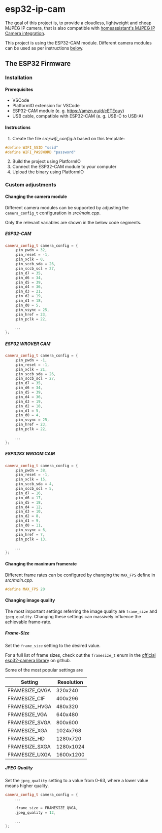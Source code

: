 # esp32-ip-cam

The goal of this project is, to provide a cloudless, lightweight and cheap MJPEG IP camera, that is also compatible with [homeassistant's MJPEG IP Camera integration](https://www.home-assistant.io/integrations/mjpeg/).

This project is using the ESP32-CAM module. Different camera modules can be used as per instructions [below](#changing-the-camera-module).

## The ESP32 Firmware

### Installation

#### Prerequisites

* VSCode
* PlatformIO extension for VSCode
* ESP32-CAM module (e. g. https://amzn.eu/d/cETEouy)
* USB cable, compatible with ESP32-CAM (e. g. USB-C to USB-A)

#### Instructions

1. Create the file _src/wifi_config.h_ based on this template:

```cpp
#define WIFI_SSID "ssid"
#define WIFI_PASSWORD "password"
```

2. Build the project using PlatformIO
3. Connect the ESP32-CAM module to your computer
4. Upload the binary using PlatformIO

### Custom adjustments

#### Changing the camera module

Different camera modules can be supported by adjusting the `camera_config_t` configuration in _src/main.cpp_.

Only the relevant variables are shown in the below code segments.

##### ESP32-CAM

``` cpp
camera_config_t camera_config = {
    .pin_pwdn = 32,
    .pin_reset = -1,
    .pin_xclk = 0,
    .pin_sccb_sda = 26,
    .pin_sccb_scl = 27,
    .pin_d7 = 35,
    .pin_d6 = 34,
    .pin_d5 = 39,
    .pin_d4 = 36,
    .pin_d3 = 21,
    .pin_d2 = 19,
    .pin_d1 = 18,
    .pin_d0 = 5,
    .pin_vsync = 25,
    .pin_href = 23,
    .pin_pclk = 22,

    ...
};
```

##### ESP32 WROVER CAM

``` cpp
camera_config_t camera_config = {
    .pin_pwdn = -1,
    .pin_reset = -1,
    .pin_xclk = 21,
    .pin_sccb_sda = 26,
    .pin_sccb_scl = 27,
    .pin_d7 = 35,
    .pin_d6 = 34,
    .pin_d5 = 39,
    .pin_d4 = 36,
    .pin_d3 = 19,
    .pin_d2 = 18,
    .pin_d1 = 5,
    .pin_d0 = 4,
    .pin_vsync = 25,
    .pin_href = 23,
    .pin_pclk = 22,

    ...
};
```

##### ESP32S3 WROOM CAM

``` cpp
camera_config_t camera_config = {
    .pin_pwdn = 38,
    .pin_reset = -1,
    .pin_xclk = 15,
    .pin_sccb_sda = 4,
    .pin_sccb_scl = 5,
    .pin_d7 = 16,
    .pin_d6 = 17,
    .pin_d5 = 18,
    .pin_d4 = 12,
    .pin_d3 = 10,
    .pin_d2 = 8,
    .pin_d1 = 9,
    .pin_d0 = 11,
    .pin_vsync = 6,
    .pin_href = 7,
    .pin_pclk = 13,

    ...
};
```

#### Changing the maximum framerate

Different frame rates can be configured by changing the `MAX_FPS` define in _src/main.cpp_.

``` cpp
#define MAX_FPS 20
```

#### Changing image quality

The most important settings referring the image quality are `frame_size` and `jpeg_quality`. Changing these settings can massively influence the achievable frame-rate.

##### Frame-Size

Set the `frame_size` setting to the desired value.

For a full list of frame sizes, check out the `framesize_t` enum in the [official esp32-camera library](https://github.com/espressif/esp32-camera/blob/master/driver/include/sensor.h) on github.

Some of the most popular settings are

| Setting        | Resolution |
| -------------- | ---------- |
| FRAMESIZE_QVGA | 320x240    |
| FRAMESIZE_CIF  | 400x296    |
| FRAMESIZE_HVGA | 480x320    |
| FRAMESIZE_VGA  | 640x480    |
| FRAMESIZE_SVGA | 800x600    |
| FRAMESIZE_XGA  | 1024x768   |
| FRAMESIZE_HD   | 1280x720   |
| FRAMESIZE_SXGA | 1280x1024  |
| FRAMESIZE_UXGA | 1600x1200  |

##### JPEG Quality

Set the `jpeg_quality` setting to a value from 0-63, where a lower value means higher quality.

``` cpp
camera_config_t camera_config = {
    ...

    .frame_size = FRAMESIZE_QVGA,
    .jpeg_quality = 12,

    ...
};

```
